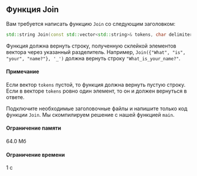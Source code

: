 ## Функция Join ##
Вам требуется написать функцию `Join` со следующим заголовком:
```cpp
std::string Join(const std::vector<std::string>& tokens, char delimiter);
```
Функция должна вернуть строку, полученную склейкой элементов вектора через указанный разделитель. Например, `Join({"What", "is", "your", "name?"}, '_')` должна вернуть строку `"What_is_your_name?"`.
#### Примечание ####
Если вектор `tokens` пустой, то функция должна вернуть пустую строку. Если в векторе `tokens` ровно один элемент, то он и должен вернуться в ответе.

Подключите необходимые заголовочные файлы и напишите только код функции `Join`. Мы скомпилируем решение с нашей функцией `main`.
#### Ограничение памяти ####
64.0 Мб
#### Ограничение времени ####
1 с
